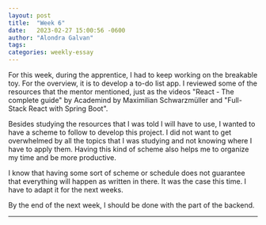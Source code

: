 ```yaml
---
layout: post
title:  "Week 6"
date:   2023-02-27 15:00:56 -0600
author: "Alondra Galvan"
tags:
categories: weekly-essay
---
```


For this week, during the apprentice, I had to keep working on the breakable toy. For the overview, it is to develop a to-do list app. I reviewed some of the resources that the mentor mentioned, just as the videos "React - The complete guide" by Academind by Maximilian Schwarzmüller and "Full-Stack React with Spring Boot".

Besides studying the resources that I was told I will have to use, I wanted to have a scheme to follow to develop this project. I did not want to get overwhelmed by all the topics that I was studying and not knowing where I have to apply them. Having this kind of scheme also helps me to organize my time and be more productive.

I know that having some sort of scheme or schedule does not guarantee that everything will happen as written in there. It was the case this time. I have to adapt it for the next weeks.

By the end of the next week, I should be done with the part of the backend.


* * *
